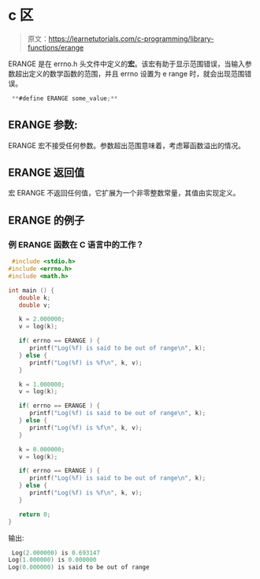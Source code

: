 # c 区

> 原文：<https://learnetutorials.com/c-programming/library-functions/erange>

ERANGE 是在 errno.h 头文件中定义的**宏**。该宏有助于显示范围错误，当输入参数超出定义的数学函数的范围，并且 errno 设置为 e range 时，就会出现范围错误。

```c
 **#define ERANGE some_value;** 

```

## ERANGE 参数:

ERANGE 宏不接受任何参数。参数超出范围意味着，考虑幂函数溢出的情况。

## ERANGE 返回值

宏 ERANGE 不返回任何值，它扩展为一个非零整数常量，其值由实现定义。

## ERANGE 的例子

### 例 ERANGE 函数在 C 语言中的工作？

```c
 #include <stdio.h>
#include <errno.h>
#include <math.h>

int main () {
   double k;
   double v;

   k = 2.000000;
   v = log(k);

   if( errno == ERANGE ) {
      printf("Log(%f) is said to be out of range\n", k);
   } else {
      printf("Log(%f) is %f\n", k, v);
   }

   k = 1.000000;
   v = log(k);

   if( errno == ERANGE ) {
      printf("Log(%f) is said to be out of range\n", k);
   } else {
      printf("Log(%f) is %f\n", k, v);
   }

   k = 0.000000;
   v = log(k);

   if( errno == ERANGE ) {
      printf("Log(%f) is said to be out of range\n", k);
   } else {
      printf("Log(%f) is %f\n", k, v);
   }

   return 0;
} 

```

输出:

```c
 Log(2.000000) is 0.693147                                      
Log(1.000000) is 0.000000                                      
Log(0.000000) is said to be out of range 
```